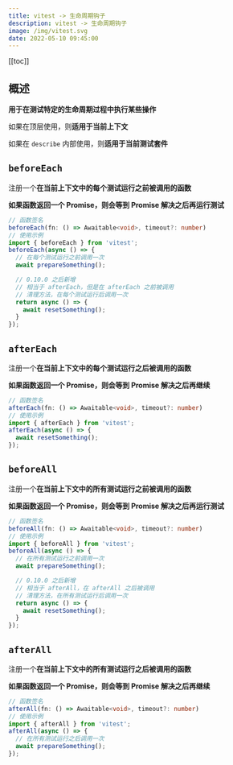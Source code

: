 ```yaml
---
title: vitest -> 生命周期钩子
description: vitest -> 生命周期钩子
image: /img/vitest.svg
date: 2022-05-10 09:45:00
---
```


[[toc]]

## 概述

**用于在测试特定的生命周期过程中执行某些操作**

如果在顶层使用，则**适用于当前上下文**

如果在 `describe` 内部使用，则**适用于当前测试套件**

## `beforeEach`

注册一个**在当前上下文中的每个测试运行之前被调用的函数**

**如果函数返回一个 Promise，则会等到 Promise 解决之后再运行测试**

```ts
// 函数签名
beforeEach(fn: () => Awaitable<void>, timeout?: number)
// 使用示例
import { beforeEach } from 'vitest';
beforeEach(async () => {
  // 在每个测试运行之前调用一次
  await prepareSomething();

  // 0.10.0 之后新增
  // 相当于 afterEach，但是在 afterEach 之前被调用
  // 清理方法，在每个测试运行后调用一次
  return async () => {
    await resetSomething();
  }
});
```

## `afterEach`

注册一个**在当前上下文中的每个测试运行之后被调用的函数**

**如果函数返回一个 Promise，则会等到 Promise 解决之后再继续**

```ts
// 函数签名
afterEach(fn: () => Awaitable<void>, timeout?: number)
// 使用示例
import { afterEach } from 'vitest';
afterEach(async () => {
  await resetSomething();
});
```

## `beforeAll`

注册一个**在当前上下文中的所有测试运行之前被调用的函数**

**如果函数返回一个 Promise，则会等到 Promise 解决之后再运行测试**

```ts
// 函数签名
beforeAll(fn: () => Awaitable<void>, timeout?: number)
// 使用示例
import { beforeAll } from 'vitest';
beforeAll(async () => {
  // 在所有测试运行之前调用一次
  await prepareSomething();

  // 0.10.0 之后新增
  // 相当于 afterAll，在 afterAll 之后被调用
  // 清理方法，在所有测试运行后调用一次
  return async () => {
    await resetSomething();
  }
});
```

## `afterAll`

注册一个**在当前上下文中的所有测试运行之后被调用的函数**

**如果函数返回一个 Promise，则会等到 Promise 解决之后再继续**

```ts
// 函数签名
afterAll(fn: () => Awaitable<void>, timeout?: number)
// 使用示例
import { afterAll } from 'vitest';
afterAll(async () => {
  // 在所有测试运行之后调用一次
  await prepareSomething();
});
```